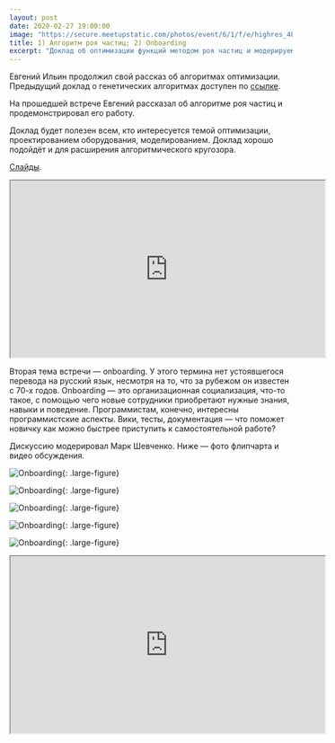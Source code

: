 ```yaml
---
layout: post
date: 2020-02-27 19:00:00
image: "https://secure.meetupstatic.com/photos/event/6/1/f/e/highres_489145086.jpeg"
title: 1) Алгоритм роя частиц; 2) Onboarding
excerpt: "Доклад об оптимизации функций методом роя частиц и модерируемая дискуссия на тему включения новичка в команду."
---
```


Евгений Ильин продолжил свой рассказ об алгоритмах оптимизации. Предыдущий доклад о генетических алгоритмах доступен по [ссылке](/2019/10/03/genetic-algorithms-and-technical-debt/).

На прошедшей встрече Евгений рассказал об алгоритме роя частиц и продемонстрировал его работу.

Доклад будет полезен всем, кто интересуется темой оптимизации, проектированием оборудования, моделированием. Доклад хорошо подойдёт и для расширения алгоритмического кругозора.

[Слайды](/downloads/particle-swarm.pdf).

<p class="video">
  <iframe width="560" height="315" src="https://www.youtube.com/embed/57YBBIwnkQU" allow="accelerometer; autoplay; encrypted-media; gyroscope; picture-in-picture" allowfullscreen></iframe>
</p>

Вторая тема встречи — onboarding. У этого термина нет устоявшегося перевода на русский язык, несмотря на то, что за рубежом он известен с 70-х годов. Onboarding — это организационная социализация, что-то такое, с помощью чего новые сотрудники приобретают нужные знания, навыки и поведение. Программистам, конечно, интересны программистские аспекты. Вики, тесты, документация — что поможет новичку как можно быстрее приступить к самостоятельной работе?

Дискуссию модерировал Марк Шевченко. Ниже — фото флипчарта и видео обсуждения.

![Onboarding](https://secure.meetupstatic.com/photos/event/4/9/a/1/highres_489378849.jpeg){: .large-figure}

![Onboarding](https://secure.meetupstatic.com/photos/event/4/9/a/2/highres_489378850.jpeg){: .large-figure}

![Onboarding](https://secure.meetupstatic.com/photos/event/4/9/a/4/highres_489378852.jpeg){: .large-figure}

![Onboarding](https://secure.meetupstatic.com/photos/event/4/9/a/5/highres_489378853.jpeg){: .large-figure}

![Onboarding](https://secure.meetupstatic.com/photos/event/4/9/a/3/highres_489378851.jpeg){: .large-figure}

<p class="video">
  <iframe width="560" height="315" src="https://www.youtube.com/embed/3pQ3Spz4MVE" allow="accelerometer; autoplay; encrypted-media; gyroscope; picture-in-picture" allowfullscreen></iframe>
</p>
